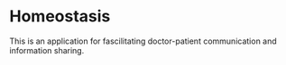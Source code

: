 Homeostasis
===========

This is an application for fascilitating doctor-patient communication and information sharing.
